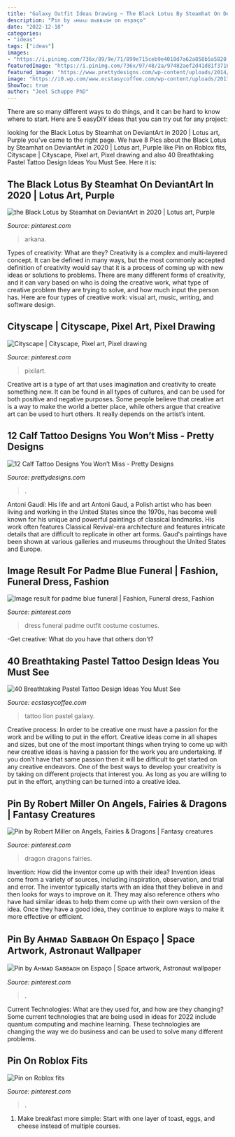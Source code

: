 ```yaml
---
title: "Galaxy Outfit Ideas Drawing ~ The Black Lotus By Steamhat On Deviantart In 2020"
description: "Pin by ꭺʜᴍᴀᴅ տᴀʙʙᴀɢʜ on espaço"
date: "2022-12-18"
categories:
- "ideas"
tags: ["ideas"]
images:
- "https://i.pinimg.com/736x/89/9e/71/899e715ceb9e4010d7a62a858b5a5820.jpg"
featuredImage: "https://i.pinimg.com/736x/97/48/2a/97482aef2d41d81f371627bd10354311.jpg"
featured_image: "https://www.prettydesigns.com/wp-content/uploads/2014/09/Skull-and-Owl-Tattoo.jpg"
image: "https://i0.wp.com/www.ecstasycoffee.com/wp-content/uploads/2017/03/Galaxy-lion.jpg?resize=600%2C825"
ShowToc: true
author: "Joel Schuppe PhD"
---
```



There are so many different ways to do things, and it can be hard to know where to start. Here are 5 easyDIY ideas that you can try out for any project: 

	

		
looking for the Black Lotus by Steamhat on DeviantArt in 2020 | Lotus art, Purple you've came to the right page. We have 8 Pics about the Black Lotus by Steamhat on DeviantArt in 2020 | Lotus art, Purple like Pin on Roblox fits, Cityscape | Cityscape, Pixel art, Pixel drawing and also 40 Breathtaking Pastel Tattoo Design Ideas You Must See. Here it is:
		
    
## The Black Lotus By Steamhat On DeviantArt In 2020 | Lotus Art, Purple

<img loading=lazy src="https://i.pinimg.com/736x/ef/27/d0/ef27d057364c01225d381e186ec6e00e.jpg" onerror="this.onerror=null;this.src='https://tse1.mm.bing.net/th?id=OIP.Y9gB3VOXL70YJQiSMkSlZgHaKH&amp;pid=15.1';" alt="the Black Lotus by Steamhat on DeviantArt in 2020 | Lotus art, Purple">

_Source: pinterest.com_

>arkana. 

	

Types of creativity: What are they?
Creativity is a complex and multi-layered concept. It can be defined in many ways, but the most commonly accepted definition of creativity would say that it is a process of coming up with new ideas or solutions to problems. There are many different forms of creativity, and it can vary based on who is doing the creative work, what type of creative problem they are trying to solve, and how much input the person has. Here are four types of creative work: visual art, music, writing, and software design.

    
## Cityscape | Cityscape, Pixel Art, Pixel Drawing

<img loading=lazy src="https://i.pinimg.com/736x/46/58/08/465808b49119ca7abbaf74d3b6e30f3d.jpg" onerror="this.onerror=null;this.src='https://tse2.mm.bing.net/th?id=OIP.TRk7lxFs0YZwOJBeVUr-cQHaMx&amp;pid=15.1';" alt="Cityscape | Cityscape, Pixel art, Pixel drawing">

_Source: pinterest.com_

>pixilart. 

	

Creative art is a type of art that uses imagination and creativity to create something new. It can be found in all types of cultures, and can be used for both positive and negative purposes. Some people believe that creative art is a way to make the world a better place, while others argue that creative art can be used to hurt others. It really depends on the artist’s intent.

    
## 12 Calf Tattoo Designs You Won’t Miss - Pretty Designs

<img loading=lazy src="https://www.prettydesigns.com/wp-content/uploads/2014/09/Skull-and-Owl-Tattoo.jpg" onerror="this.onerror=null;this.src='https://tse3.mm.bing.net/th?id=OIP.i8J4pYmjaJ_IDvQUxdUl5wHaNJ&amp;pid=15.1';" alt="12 Calf Tattoo Designs You Won’t Miss - Pretty Designs">

_Source: prettydesigns.com_

>. 

	

Antoni Gaudí: His life and art
Antoni Gaud, a Polish artist who has been living and working in the United States since the 1970s, has become well known for his unique and powerful paintings of classical landmarks. His work often features Classical Revival-era architecture and features intricate details that are difficult to replicate in other art forms. Gaud's paintings have been shown at various galleries and museums throughout the United States and Europe.

    
## Image Result For Padme Blue Funeral | Fashion, Funeral Dress, Fashion

<img loading=lazy src="https://i.pinimg.com/736x/97/48/2a/97482aef2d41d81f371627bd10354311.jpg" onerror="this.onerror=null;this.src='https://tse2.mm.bing.net/th?id=OIP.s41T0fWX5c7Hb0k723CnBQHaLD&amp;pid=15.1';" alt="Image result for padme blue funeral | Fashion, Funeral dress, Fashion">

_Source: pinterest.com_

>dress funeral padme outfit costume costumes. 

	

-Get creative: What do you have that others don't?

    
## 40 Breathtaking Pastel Tattoo Design Ideas You Must See

<img loading=lazy src="https://i0.wp.com/www.ecstasycoffee.com/wp-content/uploads/2017/03/Galaxy-lion.jpg?resize=600%2C825" onerror="this.onerror=null;this.src='https://tse3.mm.bing.net/th?id=OIP.6QZIewKr22loEwGupO4MCQHaKL&amp;pid=15.1';" alt="40 Breathtaking Pastel Tattoo Design Ideas You Must See">

_Source: ecstasycoffee.com_

>tattoo lion pastel galaxy. 

	

Creative process: In order to be creative one must have a passion for the work and be willing to put in the effort.
Creative ideas come in all shapes and sizes, but one of the most important things when trying to come up with new creative ideas is having a passion for the work you are undertaking. If you don’t have that same passion then it will be difficult to get started on any creative endeavors. One of the best ways to develop your creativity is by taking on different projects that interest you. As long as you are willing to put in the effort, anything can be turned into a creative idea.

    
## Pin By Robert Miller On Angels, Fairies &amp; Dragons | Fantasy Creatures

<img loading=lazy src="https://i.pinimg.com/736x/7a/e2/82/7ae28253b5e4f48035e9adac1978be6f.jpg" onerror="this.onerror=null;this.src='https://tse3.mm.bing.net/th?id=OIP.T3GfzvLuEuw62Kzuj1ilOAHaKj&amp;pid=15.1';" alt="Pin by Robert Miller on Angels, Fairies &amp; Dragons | Fantasy creatures">

_Source: pinterest.com_

>dragon dragons fairies. 

	

Invention: How did the inventor come up with their idea?
Invention ideas come from a variety of sources, including inspiration, observation, and trial and error. The inventor typically starts with an idea that they believe in and then looks for ways to improve on it. They may also reference others who have had similar ideas to help them come up with their own version of the idea. Once they have a good idea, they continue to explore ways to make it more effective or efficient.

    
## Pin By Ꭺʜᴍᴀᴅ Տᴀʙʙᴀɢʜ On Espaço | Space Artwork, Astronaut Wallpaper

<img loading=lazy src="https://i.pinimg.com/736x/89/9e/71/899e715ceb9e4010d7a62a858b5a5820.jpg" onerror="this.onerror=null;this.src='https://tse1.mm.bing.net/th?id=OIP._WUXgAQcPsJlGik2ihZ7EgHaNK&amp;pid=15.1';" alt="Pin by Ꭺʜᴍᴀᴅ Տᴀʙʙᴀɢʜ on Espaço | Space artwork, Astronaut wallpaper">

_Source: pinterest.com_

>. 

	

Current Technologies: What are they used for, and how are they changing?
Some current technologies that are being used in ideas for 2022 include quantum computing and machine learning. These technologies are changing the way we do business and can be used to solve many different problems.

    
## Pin On Roblox Fits

<img loading=lazy src="https://i.pinimg.com/736x/dc/a0/b6/dca0b6c8b4c4b81b0795057af909b8f7.jpg" onerror="this.onerror=null;this.src='https://tse1.mm.bing.net/th?id=OIP.CbCpAmg00BtllsPlxONZagHaKR&amp;pid=15.1';" alt="Pin on Roblox fits">

_Source: pinterest.com_

>. 

	

1. Make breakfast more simple: Start with one layer of toast, eggs, and cheese instead of multiple courses. 

